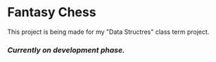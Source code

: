 # Fantasy Chess 

This project is being made for my "Data Structres" class term project.

###  ***Currently on development phase.***
